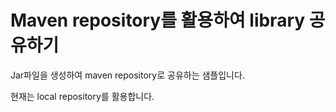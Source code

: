 # Maven repository를 활용하여 library 공유하기

Jar파일을 생성하여 maven repository로 공유하는 샘플입니다.

현재는 local repository를 활용합니다.